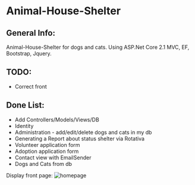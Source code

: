 # Animal-House-Shelter

## General Info:
Animal-House-Shelter for dogs and cats. Using ASP.Net Core 2.1 MVC, EF, Bootstrap, Jquery.

## TODO:
- Correct front

## Done List:
- Add Controllers/Models/Views/DB
- Identity
- Administration - add/edit/delete dogs and cats in my db
- Generating a Report about status shelter via Rotativa 
- Volunteer application form
- Adoption application form
- Contact view with EmailSender
- Dogs and Cats from db 

Display front page:
![homepage](https://user-images.githubusercontent.com/36841282/48204329-d2a68600-e369-11e8-8d57-9ce68f4e6f9c.png)
